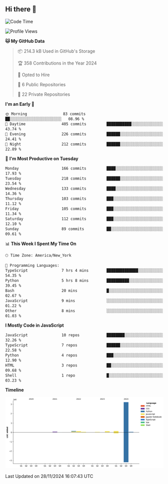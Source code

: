 ## Hi there 👋

<!--START_SECTION:waka-->
![Code Time](http://img.shields.io/badge/Code%20Time-128%20hrs%2035%20mins-blue)

![Profile Views](http://img.shields.io/badge/Profile%20Views-0-blue)

**🐱 My GitHub Data** 

> 📦 214.3 kB Used in GitHub's Storage 
 > 
> 🏆 358 Contributions in the Year 2024
 > 
> 💼 Opted to Hire
 > 
> 📜 6 Public Repositories 
 > 
> 🔑 22 Private Repositories 
 > 
**I'm an Early 🐤** 

```text
🌞 Morning                83 commits          ██░░░░░░░░░░░░░░░░░░░░░░░   08.96 % 
🌆 Daytime                405 commits         ███████████░░░░░░░░░░░░░░   43.74 % 
🌃 Evening                226 commits         ██████░░░░░░░░░░░░░░░░░░░   24.41 % 
🌙 Night                  212 commits         ██████░░░░░░░░░░░░░░░░░░░   22.89 % 
```
📅 **I'm Most Productive on Tuesday** 

```text
Monday                   166 commits         ████░░░░░░░░░░░░░░░░░░░░░   17.93 % 
Tuesday                  218 commits         ██████░░░░░░░░░░░░░░░░░░░   23.54 % 
Wednesday                133 commits         ████░░░░░░░░░░░░░░░░░░░░░   14.36 % 
Thursday                 103 commits         ███░░░░░░░░░░░░░░░░░░░░░░   11.12 % 
Friday                   105 commits         ███░░░░░░░░░░░░░░░░░░░░░░   11.34 % 
Saturday                 112 commits         ███░░░░░░░░░░░░░░░░░░░░░░   12.10 % 
Sunday                   89 commits          ██░░░░░░░░░░░░░░░░░░░░░░░   09.61 % 
```


📊 **This Week I Spent My Time On** 

```text
🕑︎ Time Zone: America/New_York

💬 Programming Languages: 
TypeScript               7 hrs 4 mins        ██████████████░░░░░░░░░░░   54.35 % 
Python                   5 hrs 8 mins        ██████████░░░░░░░░░░░░░░░   39.45 % 
Bash                     20 mins             █░░░░░░░░░░░░░░░░░░░░░░░░   02.67 % 
JavaScript               9 mins              ░░░░░░░░░░░░░░░░░░░░░░░░░   01.22 % 
Other                    8 mins              ░░░░░░░░░░░░░░░░░░░░░░░░░   01.03 % 
```

**I Mostly Code in JavaScript** 

```text
JavaScript               10 repos            ████████░░░░░░░░░░░░░░░░░   32.26 % 
TypeScript               7 repos             ██████░░░░░░░░░░░░░░░░░░░   22.58 % 
Python                   4 repos             ███░░░░░░░░░░░░░░░░░░░░░░   12.90 % 
HTML                     3 repos             ██░░░░░░░░░░░░░░░░░░░░░░░   09.68 % 
Shell                    1 repo              █░░░░░░░░░░░░░░░░░░░░░░░░   03.23 % 
```



**Timeline**

![Lines of Code chart](https://raw.githubusercontent.com/dikshithvishnu/dikshithvishnu/main/assets/bar_graph.png)


 Last Updated on 28/11/2024 16:07:43 UTC
<!--END_SECTION:waka-->
